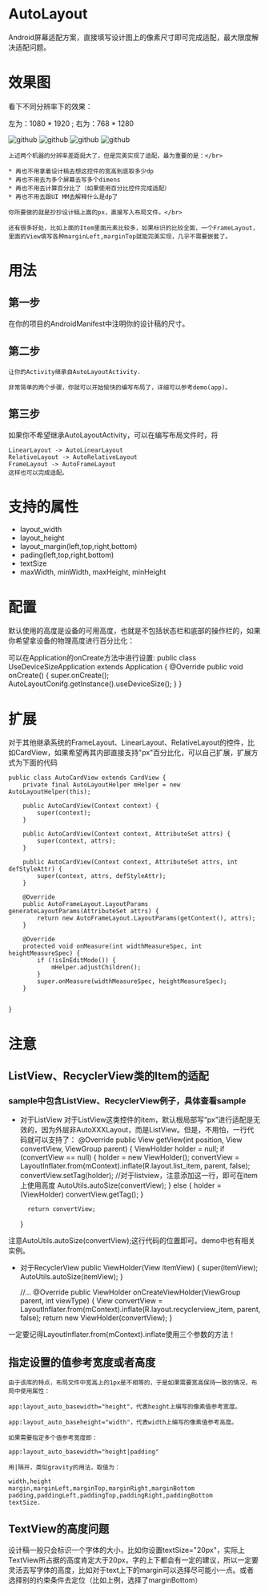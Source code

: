 # AutoLayout
Android屏幕适配方案，直接填写设计图上的像素尺寸即可完成适配，最大限度解决适配问题。
# 效果图

看下不同分辨率下的效果：</br>

左为：1080 * 1920 ; 右为：768 * 1280

![github](https://github.com/heavenxue/AutoLayout/raw/master/doc/1.png "github")
![github](https://github.com/heavenxue/AutoLayout/raw/master/doc/1-.png "github")
![github](https://github.com/heavenxue/AutoLayout/raw/master/doc/2.png "github")
![github](https://github.com/heavenxue/AutoLayout/raw/master/doc/2-.png "github")

    上述两个机器的分辨率差距挺大了，但是完美实现了适配，最为重要的是：</br>
    
    * 再也不用拿着设计稿去想这控件的宽高到底取多少dp
    * 再也不用去为多个屏幕去写多个dimens
    * 再也不用去计算百分比了（如果使用百分比控件完成适配）
    * 再也不用去跟UI MM去解释什么是dp了
    
    你所要做的就是抄抄设计稿上面的px，直接写入布局文件。</br>
    
    还有很多好处，比如上面的Item里面元素比较多，如果标识的比较全面，一个FrameLayout，里面的View填写各种marginLeft,marginTop就能完美实现，几乎不需要嵌套了。
    
# 用法
## 第一步
在你的项目的AndroidManifest中注明你的设计稿的尺寸。
    <meta-data android:name="design_width" android:value="768">
    </meta-data>
    <meta-data android:name="design_height" android:value="1280">
    </meta-data>
## 第二步
    让你的Activity继承自AutoLayoutActivity.
    
    非常简单的两个步骤，你就可以开始愉快的编写布局了，详细可以参考demo(app)。
## 第三步
如果你不希望继承AutoLayoutActivity，可以在编写布局文件时，将
    
    LinearLayout -> AutoLinearLayout
    RelativeLayout -> AutoRelativeLayout
    FrameLayout -> AutoFrameLayout
    这样也可以完成适配。
# 支持的属性
* layout_width
* layout_height
* layout_margin(left,top,right,bottom)
* pading(left,top,right,bottom)
* textSize
* maxWidth, minWidth, maxHeight, minHeight
# 配置
默认使用的高度是设备的可用高度，也就是不包括状态栏和底部的操作栏的，如果你希望拿设备的物理高度进行百分比化：

可以在Application的onCreate方法中进行设置:
    public class UseDeviceSizeApplication extends Application
    {
        @Override
        public void onCreate()
        {
            super.onCreate();
            AutoLayoutConifg.getInstance().useDeviceSize();
        }
    }

# 扩展

对于其他继承系统的FrameLayout、LinearLayout、RelativeLayout的控件，比如CardView，如果希望再其内部直接支持"px"百分比化，可以自己扩展，扩展方式为下面的代码

    public class AutoCardView extends CardView {
        private final AutoLayoutHelper mHelper = new AutoLayoutHelper(this);
    
        public AutoCardView(Context context) {
            super(context);
        }
    
        public AutoCardView(Context context, AttributeSet attrs) {
            super(context, attrs);
        }
    
        public AutoCardView(Context context, AttributeSet attrs, int defStyleAttr) {
            super(context, attrs, defStyleAttr);
        }
    
        @Override
        public AutoFrameLayout.LayoutParams generateLayoutParams(AttributeSet attrs) {
            return new AutoFrameLayout.LayoutParams(getContext(), attrs);
        }
    
        @Override
        protected void onMeasure(int widthMeasureSpec, int heightMeasureSpec) {
            if (!isInEditMode()) {
                mHelper.adjustChildren();
            }
            super.onMeasure(widthMeasureSpec, heightMeasureSpec);
        }
    
    
    }
# 注意

## ListView、RecyclerView类的Item的适配
### sample中包含ListView、RecyclerView例子，具体查看sample
* 对于ListView
  对于ListView这类控件的item，默认根局部写“px”进行适配是无效的，因为外层非AutoXXXLayout，而是ListView。但是，不用怕，一行代码就可以支持了：
    @Override
    public View getView(int position, View convertView, ViewGroup parent)
    {
        ViewHolder holder = null;
        if (convertView == null)
        {
            holder = new ViewHolder();
            convertView = LayoutInflater.from(mContext).inflate(R.layout.list_item, parent, false);
            convertView.setTag(holder);
            //对于listview，注意添加这一行，即可在item上使用高度
            AutoUtils.autoSize(convertView);
        } else
        {
            holder = (ViewHolder) convertView.getTag();
        }
    
        return convertView;
    }

注意AutoUtils.autoSize(convertView);这行代码的位置即可。demo中也有相关实例。
* 对于RecyclerView
    public ViewHolder(View itemView)
    {
          super(itemView);
          AutoUtils.autoSize(itemView);
    }
    
    //...
    @Override
    public ViewHolder onCreateViewHolder(ViewGroup parent, int viewType)
    {
         View convertView = LayoutInflater.from(mContext).inflate(R.layout.recyclerview_item, parent, false);
         return new ViewHolder(convertView);
    }

一定要记得LayoutInflater.from(mContext).inflate使用三个参数的方法！
## 指定设置的值参考宽度或者高度
    由于该库的特点，布局文件中宽高上的1px是不相等的，于是如果需要宽高保持一致的情况，布局中使用属性：
    
    app:layout_auto_basewidth="height"，代表height上编写的像素值参考宽度。
    
    app:layout_auto_baseheight="width"，代表width上编写的像素值参考高度。
    
    如果需要指定多个值参考宽度即：
    
    app:layout_auto_basewidth="height|padding"
    
    用|隔开，类似gravity的用法，取值为：
    
    width,height
    margin,marginLeft,marginTop,marginRight,marginBottom
    padding,paddingLeft,paddingTop,paddingRight,paddingBottom
    textSize.
## TextView的高度问题

设计稿一般只会标识一个字体的大小，比如你设置textSize="20px"，实际上TextView所占据的高度肯定大于20px，字的上下都会有一定的建议，所以一定要灵活去写字体的高度，比如对于text上下的margin可以选择尽可能小一点。或者选择别的约束条件去定位（比如上例，选择了marginBottom）
